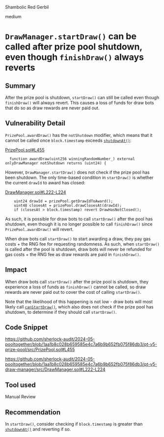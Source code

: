 Shambolic Red Gerbil

medium

# `DrawManager.startDraw()` can be called after prize pool shutdown, even though `finishDraw()` always reverts

## Summary

After the prize pool is shutdown, `startDraw()` can still be called even though `finishDraw()` will always revert. This causes a loss of funds for draw bots that do so as draw rewards are never paid out.

## Vulnerability Detail

`PrizePool.awardDraw()` has the `notShutdown` modifier, which means that it cannot be called once `block.timestamp` exceeds [`shutdownAt()`](https://github.com/sherlock-audit/2024-05-pooltogether/blob/1aa1b8c028b659585e4c7a6b9b652fb075f86db3/pt-v5-prize-pool/src/PrizePool.sol#L957-L963):

[PrizePool.sol#L455](https://github.com/sherlock-audit/2024-05-pooltogether/blob/1aa1b8c028b659585e4c7a6b9b652fb075f86db3/pt-v5-prize-pool/src/PrizePool.sol#L455)

```solidity
  function awardDraw(uint256 winningRandomNumber_) external onlyDrawManager notShutdown returns (uint24) {
```

However, `DrawManager.startDraw()` does not check if the prize pool has been shutdown. The only time-based condition in `startDraw()` is whether the current `drawId` to award has closed:

[DrawManager.sol#L222-L224](https://github.com/sherlock-audit/2024-05-pooltogether/blob/1aa1b8c028b659585e4c7a6b9b652fb075f86db3/pt-v5-draw-manager/src/DrawManager.sol#L222-L224)

```solidity
    uint24 drawId = prizePool.getDrawIdToAward(); 
    uint48 closesAt = prizePool.drawClosesAt(drawId);
    if (closesAt > block.timestamp) revert DrawHasNotClosed();
```

As such, it is possible for draw bots to call `startDraw()` after the pool has shutdown, even though it is no longer possible to call `finishDraw()` since `PrizePool.awardDraw()` will revert.

When draw bots call `startDraw()` to start awarding a draw, they pay gas costs + the RNG fee for requesting randomness. As such, when `startDraw()` is called after the pool is shutdown, draw bots will never be refunded for gas costs + the RNG fee as draw rewards are paid in `finishDraw()`.

## Impact

When draw bots call `startDraw()` after the prize pool is shutdown, they experience a loss of funds as `finishDraw()` cannot be called, so draw rewards are never paid out to cover the cost of calling `startDraw()`.

Note that the likelihood of this happening is not low - draw bots will most likely call [`canStartDraw()`](https://github.com/sherlock-audit/2024-05-pooltogether/blob/1aa1b8c028b659585e4c7a6b9b652fb075f86db3/pt-v5-draw-manager/src/DrawManager.sol#L275-L291), which also does not check if the prize pool has shutdown, to determine if they should call `startDraw()`.

## Code Snippet

https://github.com/sherlock-audit/2024-05-pooltogether/blob/1aa1b8c028b659585e4c7a6b9b652fb075f86db3/pt-v5-prize-pool/src/PrizePool.sol#L455

https://github.com/sherlock-audit/2024-05-pooltogether/blob/1aa1b8c028b659585e4c7a6b9b652fb075f86db3/pt-v5-draw-manager/src/DrawManager.sol#L222-L224

## Tool used

Manual Review

## Recommendation

In `startDraw()`, consider checking if `block.timestamp` is greater than [`shutdownAt()`](https://github.com/sherlock-audit/2024-05-pooltogether/blob/1aa1b8c028b659585e4c7a6b9b652fb075f86db3/pt-v5-prize-pool/src/PrizePool.sol#L957-L963) and reverting if so.